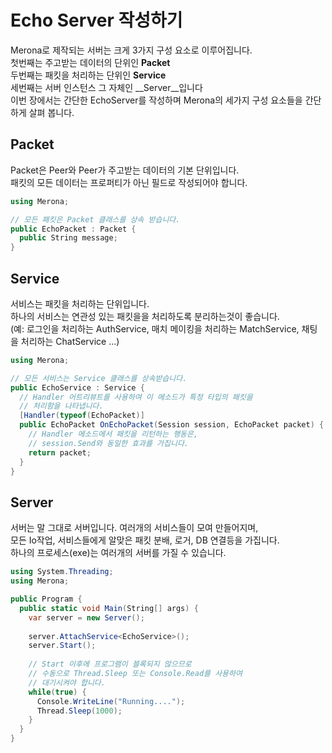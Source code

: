 Echo Server 작성하기
====

Merona로 제작되는 서버는 크게 3가지 구성 요소로 이루어집니다.<br>
첫번째는 주고받는 데이터의 단위인 __Packet__<br>
두번째는 패킷을 처리하는 단위인 __Service__<br>
세번째는 서버 인스턴스 그 자체인 __Server__입니다<br>
이번 장에서는 간단한 EchoServer를 작성하며 Merona의 세가지 구성 요소들을 간단하게 살펴 봅니다.

Packet
----
Packet은 Peer와 Peer가 주고받는 데이터의 기본 단위입니다.<br>
패킷의 모든 데이터는 프로퍼티가 아닌 필드로 작성되어야 합니다.
```c#
using Merona;

// 모든 패킷은 Packet 클래스를 상속 받습니다.
public EchoPacket : Packet {
  public String message;  
}
```

Service
----
서비스는 패킷을 처리하는 단위입니다.<br>
하나의 서비스는 연관성 있는 패킷을을 처리하도록 분리하는것이 좋습니다.<br>
(예: 로그인을 처리하는 AuthService, 매치 메이킹을 처리하는 MatchService, 채팅을 처리하는 ChatService ...)
```c#
using Merona;

// 모든 서비스는 Service 클래스를 상속받습니다.
public EchoService : Service {
  // Handler 어트리뷰트를 사용하여 이 메소드가 특정 타입의 패킷을
  // 처리함을 나타냅니다.
  [Handler(typeof(EchoPacket)]
  public EchoPacket OnEchoPacket(Session session, EchoPacket packet) {
    // Handler 메소드에서 패킷을 리턴하는 행동은,
    // session.Send와 동일한 효과를 가집니다.
    return packet;
  }
}
```

Server
----
서버는 말 그대로 서버입니다. 여러개의 서비스들이 모여 만들어지며,<br>
모든 Io작업, 서비스들에게 알맞은 패킷 분배, 로거, DB 연결등을 가집니다.<br>
하나의 프로세스(exe)는 여러개의 서버를 가질 수 있습니다.
```c#
using System.Threading;
using Merona;

public Program {
  public static void Main(String[] args) {
    var server = new Server();
    
    server.AttachService<EchoService>();
    server.Start();
    
    // Start 이후에 프로그램이 블록되지 않으므로
    // 수동으로 Thread.Sleep 또는 Console.Read를 사용하여
    // 대기시켜야 합니다.
    while(true) {
      Console.WriteLine("Running....");
      Thread.Sleep(1000);
    }
  }
}
```
